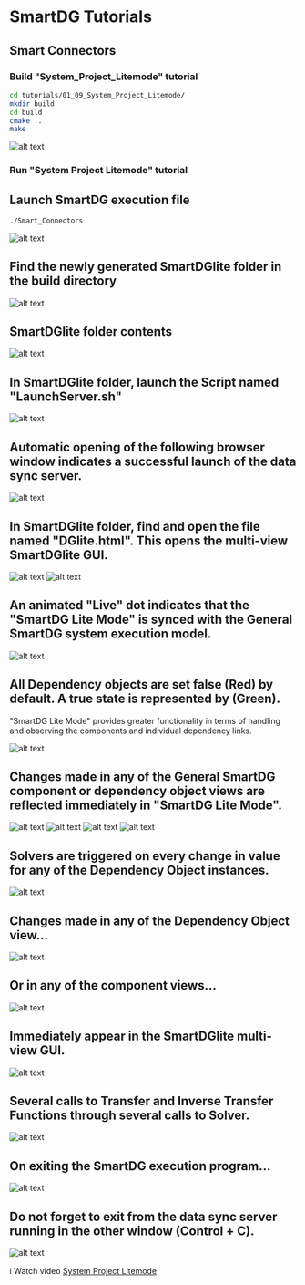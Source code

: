 # SmartDG Tutorials
## Smart Connectors

### Build "System_Project_Litemode" tutorial

```bash
cd tutorials/01_09_System_Project_Litemode/
mkdir build
cd build
cmake ..
make
```

![alt text](System_Project_Litemode_A.png)

### Run "System Project Litemode" tutorial

## Launch SmartDG execution file

```bash
./Smart_Connectors
```
![alt text](System_Project_Litemode_B1.png)

## Find the newly generated SmartDGlite folder in the build directory

![alt text](System_Project_Litemode_B2.png)

## SmartDGlite folder contents

![alt text](System_Project_Litemode_B3.png)

## In SmartDGlite folder, launch the Script named "LaunchServer.sh"

![alt text](System_Project_Litemode_B4.png)

## Automatic opening of the following browser window indicates a successful launch of the data sync server.

![alt text](System_Project_Litemode_B5.png)

## In SmartDGlite folder, find and open the file named "DGlite.html". This opens the multi-view SmartDGlite GUI.

![alt text](System_Project_Litemode_B6.png)
![alt text](System_Project_Litemode_B7.png)

## An animated "Live" dot indicates that the "SmartDG Lite Mode" is synced with the General SmartDG system execution model.

![alt text](System_Project_Litemode_B8.png)

## All Dependency objects are set false (Red) by default. A true state is represented by (Green).
"SmartDG Lite Mode" provides greater functionality in terms of handling and observing the components and individual dependency links.

![alt text](System_Project_Litemode_B9.png)

## Changes made in any of the General SmartDG component or dependency object views are reflected immediately in "SmartDG Lite Mode".

![alt text](System_Project_Litemode_B10.png)
![alt text](System_Project_Litemode_B11.png)
![alt text](System_Project_Litemode_B12.png)
![alt text](System_Project_Litemode_B13.png)

## Solvers are triggered on every change in value for any of the Dependency Object instances.

![alt text](System_Project_Litemode_B14.png)

## Changes made in any of the Dependency Object view...

![alt text](System_Project_Litemode_B15.png)

## Or in any of the component views...

![alt text](System_Project_Litemode_B16.png)

## Immediately appear in the SmartDGlite multi-view GUI.

![alt text](System_Project_Litemode_B17.png)

## Several calls to Transfer and Inverse Transfer Functions through several calls to Solver.

![alt text](System_Project_Litemode_B18.png)

## On exiting the SmartDG execution program...

![alt text](System_Project_Litemode_B19.png)

## Do not forget to exit from the data sync server running in the other window (Control + C).

![alt text](System_Project_Litemode_B20.png)

:information_source: Watch video [System Project Litemode](System_Project_Litemode_C.mp4)


